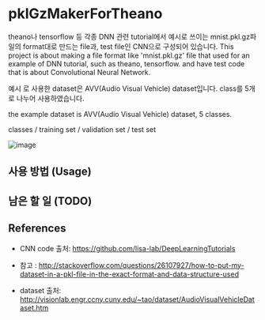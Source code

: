 # pklGzMakerForTheano

theano나 tensorflow 등 각종 DNN 관련 tutorial에서 예시로 쓰이는 mnist.pkl.gz파일의 format대로 만드는 file과, test file인 CNN으로 구성되어 있습니다.
This project is about making a file format like 'mnist.pkl.gz' file that used for an example of DNN tutorial, such as theano, tensorflow. and have test code that is about Convolutional Neural Network.

예시 로 사용한 dataset은 AVV(Audio Visual Vehicle) dataset입니다. class를 5개로 나누어 사용하였습니다.

the example dataset is AVV(Audio Visual Vehicle) dataset, 5 classes.

classes / training set / validation set / test set

![image](https://cloud.githubusercontent.com/assets/7467605/16002837/9892b5c6-3194-11e6-862f-02576f3cadac.png)

## 사용 방법 (Usage)
 
## 남은 할 일 (TODO)

## References

* CNN code 출처: https://github.com/lisa-lab/DeepLearningTutorials

* 참고 : http://stackoverflow.com/questions/26107927/how-to-put-my-dataset-in-a-pkl-file-in-the-exact-format-and-data-structure-used

* dataset 출처: http://visionlab.engr.ccny.cuny.edu/~tao/dataset/AudioVisualVehicleDataset.htm
